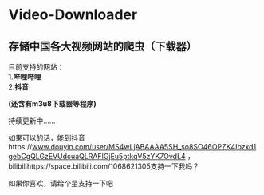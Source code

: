 # Video-Downloader
## 存储中国各大视频网站的爬虫（下载器）



目前支持的网站：  
1.__哔哩哔哩__  
2.__抖音__

__(还含有m3u8下载器等程序)__  


持续更新中......

如果可以的话，能到抖音https://www.douyin.com/user/MS4wLjABAAAA5SH_so8SO46OPZK4Ibzxd1gebCgQLGzEVUdcuaQLRAFIGjEu5ptkqV5zYK7OvdL4 ，bilibilihttps://space.bilibili.com/1068621305支持一下我吗？

如果你喜欢，请给个星支持一下吧 
